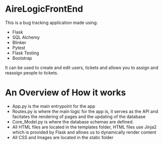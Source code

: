 # AireLogicFrontEnd

This is a bug tracking application made using:
<ul>
<li>Flask</li>
<li>SQL Alchemy</li>
<li>Blinker</li>
<li>Pytest</li>
<li>Flask Testing</li>
<li>Bootstrap</li>
</ul>

It can be used to create and edit users, tickets and allows you to assign and reassign people to tickets.

<h1>An Overview of How it works</h1>
<ul>
<li>App.py is the main entrypoint for the app</li>
<li>Routes.py is where the main logic for the app is, it serves as the API and facitates the rendering of pages and the updating of the database</li>
<li>Core_Model.py is where the database schemas are defined.</li>
<li>All HTML files are located in the templates folder, HTML files use Jinja2 which is provided by Flask and allows us to dynamically render content</li>
<li>All CSS and Images are located in the static folder</li>
</ul>
